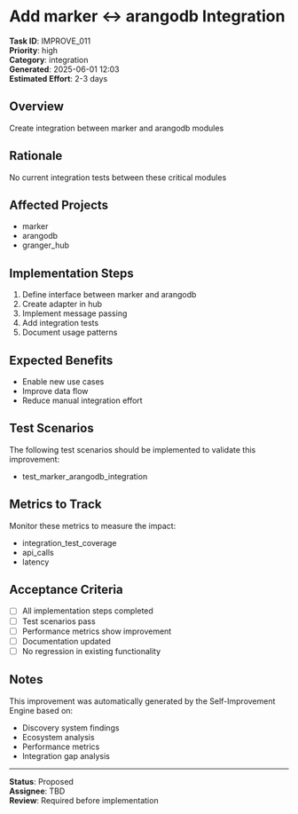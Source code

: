 # Add marker ↔ arangodb Integration

**Task ID**: IMPROVE_011  
**Priority**: high  
**Category**: integration  
**Generated**: 2025-06-01 12:03  
**Estimated Effort**: 2-3 days

## Overview

Create integration between marker and arangodb modules

## Rationale

No current integration tests between these critical modules

## Affected Projects

- marker
- arangodb
- granger_hub

## Implementation Steps

1. Define interface between marker and arangodb
2. Create adapter in hub
3. Implement message passing
4. Add integration tests
5. Document usage patterns

## Expected Benefits

- Enable new use cases
- Improve data flow
- Reduce manual integration effort

## Test Scenarios

The following test scenarios should be implemented to validate this improvement:

- test_marker_arangodb_integration

## Metrics to Track

Monitor these metrics to measure the impact:

- integration_test_coverage
- api_calls
- latency

## Acceptance Criteria

- [ ] All implementation steps completed
- [ ] Test scenarios pass
- [ ] Performance metrics show improvement
- [ ] Documentation updated
- [ ] No regression in existing functionality

## Notes

This improvement was automatically generated by the Self-Improvement Engine based on:
- Discovery system findings
- Ecosystem analysis
- Performance metrics
- Integration gap analysis

---

**Status**: Proposed  
**Assignee**: TBD  
**Review**: Required before implementation
